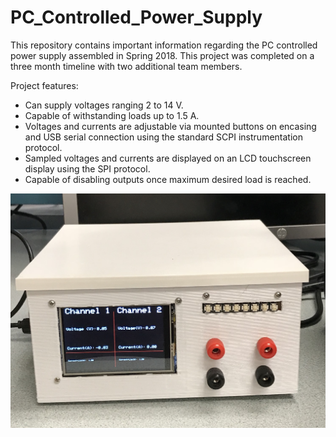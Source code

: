 # PC_Controlled_Power_Supply

This repository contains important information regarding the PC controlled power supply assembled in Spring 2018. This project was completed on a three month timeline with two additional team members.

Project features:
- Can supply voltages ranging 2 to 14 V.
- Capable of withstanding loads up to 1.5 A.
- Voltages and currents are adjustable via mounted buttons on encasing and USB serial connection using the standard SCPI instrumentation protocol.
- Sampled voltages and currents are displayed on an LCD touchscreen display using the SPI protocol.
- Capable of disabling outputs once maximum desired load is reached. 

<img src="https://github.com/victorg11/PC_Controlled_Power_Supply/blob/master/FrontView.jpg" s=10>
